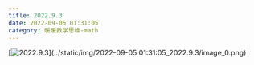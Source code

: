```yaml
---
title: 2022.9.3
date: 2022-09-05 01:31:05
category: 暖暖数学思维-math
---
```



[![2022.9.3](//simg.sinajs.cn/blog7style/images/common/sg_trans.gif "2022.9.3")](../static/img/2022-09-05 01:31:05_2022.9.3/image_0.png)  

  

